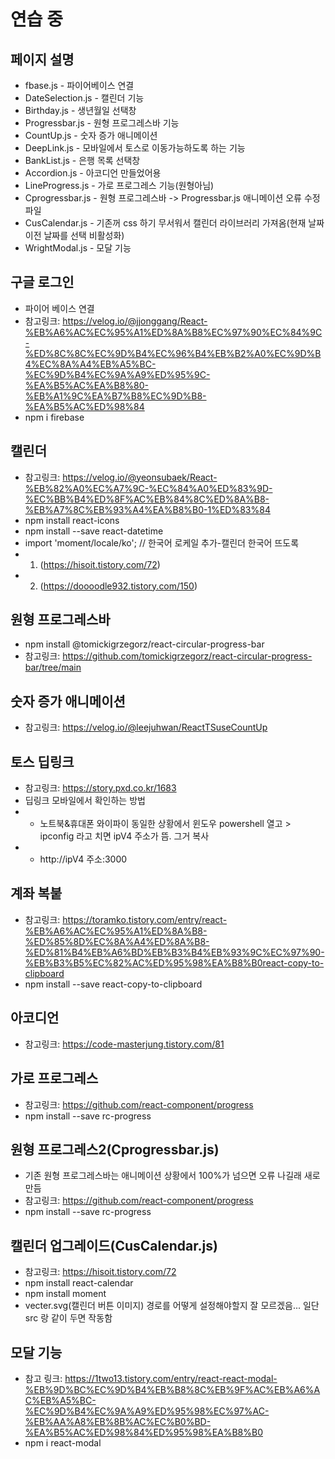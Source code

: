 # 연습 중
## 페이지 설명
+ fbase.js - 파이어베이스 연결
+ DateSelection.js - 캘린더 기능
+ Birthday.js - 생년월일 선택창 
+ Progressbar.js - 원형 프로그레스바 기능
+ CountUp.js - 숫자 증가 애니메이션 
+ DeepLink.js - 모바일에서 토스로 이동가능하도록 하는 기능
+ BankList.js - 은행 목록 선택창
+ Accordion.js - 아코디언 만들었어용
+ LineProgress.js - 가로 프로그레스 기능(원형아님)
+ Cprogressbar.js - 원형 프로그레스바 -> Progressbar.js 애니메이션 오류 수정 파일
+ CusCalendar.js - 기존꺼 css 하기 무서워서 캘린더 라이브러리 가져옴(현재 날짜 이전 날짜를 선택 비활성화)
+ WrightModal.js - 모달 기능

## 구글 로그인
+ 파이어 베이스 연결 
+ 참고링크: https://velog.io/@jjonggang/React-%EB%A6%AC%EC%95%A1%ED%8A%B8%EC%97%90%EC%84%9C-%ED%8C%8C%EC%9D%B4%EC%96%B4%EB%B2%A0%EC%9D%B4%EC%8A%A4%EB%A5%BC-%EC%9D%B4%EC%9A%A9%ED%95%9C-%EA%B5%AC%EA%B8%80-%EB%A1%9C%EA%B7%B8%EC%9D%B8-%EA%B5%AC%ED%98%84 
+ npm i firebase

## 캘린더 
+ 참고링크: https://velog.io/@yeonsubaek/React-%EB%82%A0%EC%A7%9C-%EC%84%A0%ED%83%9D-%EC%BB%B4%ED%8F%AC%EB%84%8C%ED%8A%B8-%EB%A7%8C%EB%93%A4%EA%B8%B0-1%ED%83%84
+ npm install react-icons 
+ npm install --save react-datetime
+ import 'moment/locale/ko'; // 한국어 로케일 추가-캘린더 한국어 뜨도록 
+ 1. (https://hisoit.tistory.com/72)
+ 2. (https://doooodle932.tistory.com/150)

## 원형 프로그레스바
+ npm install @tomickigrzegorz/react-circular-progress-bar
+ 참고링크: https://github.com/tomickigrzegorz/react-circular-progress-bar/tree/main

## 숫자 증가 애니메이션
+ 참고링크: https://velog.io/@leejuhwan/ReactTSuseCountUp

## 토스 딥링크
+ 참고링크: https://story.pxd.co.kr/1683
+ 딥링크 모바일에서 확인하는 방법
+ + 노트북&휴대폰 와이파이 동일한 상황에서 윈도우 powershell 열고 > ipconfig 라고 치면 ipV4 주소가 뜸. 그거 복사
+ + http://ipV4 주소:3000

## 계좌 복붙
+ 참고링크: https://toramko.tistory.com/entry/react-%EB%A6%AC%EC%95%A1%ED%8A%B8-%ED%85%8D%EC%8A%A4%ED%8A%B8-%ED%81%B4%EB%A6%BD%EB%B3%B4%EB%93%9C%EC%97%90-%EB%B3%B5%EC%82%AC%ED%95%98%EA%B8%B0react-copy-to-clipboard
+ npm install --save react-copy-to-clipboard

## 아코디언
+ 참고링크: https://code-masterjung.tistory.com/81 

## 가로 프로그레스
+ 참고링크: https://github.com/react-component/progress
+ npm install --save rc-progress

## 원형 프로그레스2(Cprogressbar.js)
+ 기존 원형 프로그레스바는 애니메이션 상황에서 100%가 넘으면 오류 나길래 새로 만듬
+ 참고링크: https://github.com/react-component/progress
+ npm install --save rc-progress

## 캘린더 업그레이드(CusCalendar.js)
+ 참고링크: https://hisoit.tistory.com/72
+ npm install react-calendar
+ npm install moment
+ vecter.svg(캘린더 버튼 이미지) 경로를 어떻게 설정해야할지 잘 모르겠음... 일단 src 랑 같이 두면 작동함

## 모달 기능
+ 참고 링크: https://1two13.tistory.com/entry/react-react-modal-%EB%9D%BC%EC%9D%B4%EB%B8%8C%EB%9F%AC%EB%A6%AC%EB%A5%BC-%EC%9D%B4%EC%9A%A9%ED%95%98%EC%97%AC-%EB%AA%A8%EB%8B%AC%EC%B0%BD-%EA%B5%AC%ED%98%84%ED%95%98%EA%B8%B0
+ npm i react-modal
